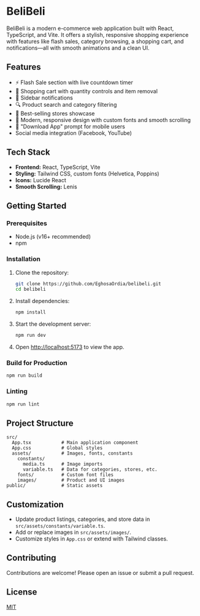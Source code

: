 # BeliBeli

BeliBeli is a modern e-commerce web application built with React, TypeScript, and Vite. It offers a stylish, responsive shopping experience with features like flash sales, category browsing, a shopping cart, and notifications—all with smooth animations and a clean UI.

## Features

- ⚡ Flash Sale section with live countdown timer
- 🛒 Shopping cart with quantity controls and item removal
- 🔔 Sidebar notifications
- 🔍 Product search and category filtering
- 🏬 Best-selling stores showcase
- 🎨 Modern, responsive design with custom fonts and smooth scrolling
- 📱 "Download App" prompt for mobile users
- Social media integration (Facebook, YouTube)

## Tech Stack

- **Frontend:** React, TypeScript, Vite
- **Styling:** Tailwind CSS, custom fonts (Helvetica, Poppins)
- **Icons:** Lucide React
- **Smooth Scrolling:** Lenis

## Getting Started

### Prerequisites

- Node.js (v16+ recommended)
- npm

### Installation

1. Clone the repository:

   ```bash
   git clone https://github.com/EghosaOrdia/belibeli.git
   cd belibeli
   ```

2. Install dependencies:

   ```bash
   npm install
   ```

3. Start the development server:

   ```bash
   npm run dev
   ```

4. Open [http://localhost:5173](http://localhost:5173) to view the app.

### Build for Production

```bash
npm run build
```

### Linting

```bash
npm run lint
```

## Project Structure

```
src/
  App.tsx           # Main application component
  App.css           # Global styles
  assets/           # Images, fonts, constants
    constants/
      media.ts      # Image imports
      variable.ts   # Data for categories, stores, etc.
    fonts/          # Custom font files
    images/         # Product and UI images
public/             # Static assets
```

## Customization

- Update product listings, categories, and store data in `src/assets/constants/variable.ts`.
- Add or replace images in `src/assets/images/`.
- Customize styles in `App.css` or extend with Tailwind classes.

## Contributing

Contributions are welcome! Please open an issue or submit a pull request.

## License

[MIT](LICENSE)
